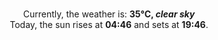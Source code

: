 <p  align="center"><br/>Currently, the weather is: <b> 35°C, <i>clear sky</i></b></br>Today, the sun rises at <b>04:46</b> and sets at <b>19:46</b>.</p>